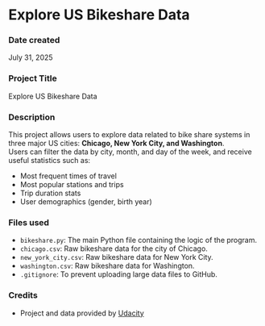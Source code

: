 # Explore US Bikeshare Data

### Date created
July 31, 2025

### Project Title
Explore US Bikeshare Data

### Description
This project allows users to explore data related to bike share systems in three major US cities: **Chicago, New York City, and Washington**.    
Users can filter the data by city, month, and day of the week, and receive useful statistics such as:
- Most frequent times of travel
- Most popular stations and trips
- Trip duration stats
- User demographics (gender, birth year)

### Files used
- `bikeshare.py`: The main Python file containing the logic of the program.
- `chicago.csv`: Raw bikeshare data for the city of Chicago.
- `new_york_city.csv`: Raw bikeshare data for New York City.
- `washington.csv`: Raw bikeshare data for Washington.
- `.gitignore`: To prevent uploading large data files to GitHub.

### Credits
- Project and data provided by [Udacity](https://www.udacity.com/)

